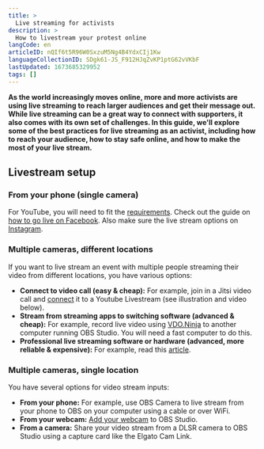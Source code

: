 ```yaml
---
title: >
  Live streaming for activists
description: >
  How to livestream your protest online
langCode: en
articleID: nQIf6t5R96W0SxzuM5Ng4B4YdxCIj1Kw
languageCollectionID: SDgk61-JS_F912HJqZvKP1ptG62vVKbF
lastUpdated: 1673685329952
tags: []
---
```


**As the world increasingly moves online, more and more activists are using live streaming to reach larger audiences and get their message out. While live streaming can be a great way to connect with supporters, it also comes with its own set of challenges. In this guide, we'll explore some of the best practices for live streaming as an activist, including how to reach your audience, how to stay safe online, and how to make the most of your live stream.**

## **Livestream setup**

### From your phone (single camera)

For YouTube, you will need to fit the [requirements](https://support.google.com/youtube/answer/9228390). Check out the guide on [how to go live on Facebook](https://www.facebook.com/business/help/1884140525218868?id=1123223941353904). Also make sure the live stream options on [Instagram](https://help.instagram.com/272122157758915/).

### **Multiple cameras, different locations**

If you want to live stream an event with multiple people streaming their video from different locations, you have various options:

-   **Connect to video call (easy & cheap):** For example, join in a Jitsi video call and [connect](https://www.youtube.com/watch?v=970gdTXZXOs) it to a Youtube Livestream (see illustration and video below).
-   **Stream from streaming apps to switching software (advanced & cheap):** For example, record live video using [VDO.Ninja](https://vdo.ninja/) to another computer running OBS Studio. You will need a fast computer to do this.
-   **Professional live streaming software or hardware (advanced, more reliable & expensive):** For example, read this [article](https://www.dacast.com/blog/simulcast-streaming/).

<div></div><div></div>

### Multiple cameras, single location

You have several options for video stream inputs:

-   **From your phone:** For example, use OBS Camera to live stream from your phone to OBS on your computer using a cable or over WiFi.
-   **From your webcam:** [Add your webcam](https://www.wikihow.com/Add-a-Webcam-to-OBS-on-PC-or-Mac) to OBS Studio.
-   **From a camera:** Share your video stream from a DLSR camera to OBS Studio using a capture card like the Elgato Cam Link.

<div></div>